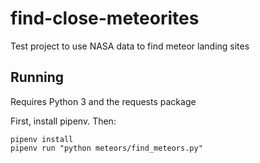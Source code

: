 # find-close-meteorites
Test project to use NASA data to find meteor landing sites

## Running

Requires Python 3 and the requests package

First, install pipenv. Then:

```
pipenv install
pipenv run "python meteors/find_meteors.py"
```

